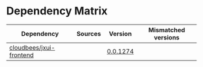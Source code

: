 # Dependency Matrix

Dependency | Sources | Version | Mismatched versions
---------- | ------- | ------- | -------------------
[cloudbees/jxui-frontend](https://github.com/cloudbees/jxui-frontend) |  | [0.0.1274](https://github.com/cloudbees/jxui-frontend/releases/tag/v0.0.1274) | 
